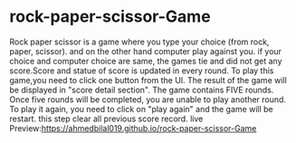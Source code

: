 # rock-paper-scissor-Game


Rock paper scissor is a game where you type your choice (from rock, paper, scissor). and on the other hand computer play against you. if your choice and computer choice are same, the games tie and did not get any score.Score and statue of score is updated in every round. 
To play this game,you need to click one button from the UI. The result of the game will be displayed in "score detail section". 
The game contains FIVE rounds. Once five rounds will be completed, you are unable to play another round. 
To play it again, you need to click on "play again" and the game will be restart. 
this step clear all previous score record.
live Preview:https://ahmedbilal019.github.io/rock-paper-scissor-Game
